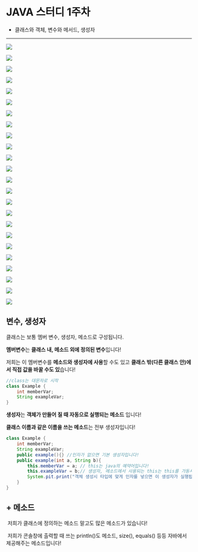 # JAVA 스터디 1주차

- 클래스와 객체, 변수와 메서드, 생성자

----------------------------------------

![](https://images.velog.io/images/9sanha/post/0200d3c1-5558-4dda-a382-e5de0988eb8c/Slide1.jpg)

![](https://images.velog.io/images/9sanha/post/53ec089e-0e21-40a9-9647-bc5d4a1d1463/Slide2.jpg)

![](https://images.velog.io/images/9sanha/post/a76f980d-054f-4273-8bfd-80ed05db4be3/Slide3.jpg)

![](https://images.velog.io/images/9sanha/post/f66ac13c-7cac-4ab7-9de5-a3324dacd29b/Slide4.jpg)

![](https://images.velog.io/images/9sanha/post/5e5bce71-3330-4609-88c7-c93cff51a4be/Slide5.jpg)

![](https://images.velog.io/images/9sanha/post/6b4dde11-c4e3-4d93-ba96-881e629b58a1/Slide6.jpg)

![](https://images.velog.io/images/9sanha/post/427bce04-1015-4a5a-b57b-292d4ff5dd68/Slide7.jpg)

![](https://images.velog.io/images/9sanha/post/9516d8c7-5056-475d-a389-0f1eb281fab9/Slide8.jpg)

![](https://images.velog.io/images/9sanha/post/1d6fae10-0420-467e-818a-01285c6714a7/Slide9.jpg)

![](https://images.velog.io/images/9sanha/post/495382f5-0375-42d3-a25f-9b173691bca6/Slide10.jpg)

![](https://images.velog.io/images/9sanha/post/8457cd1f-fc6a-44d1-820b-554c474641cf/Slide11.jpg)

![](https://images.velog.io/images/9sanha/post/68f7085c-a892-49d1-8184-3dc7e986ebdc/Slide12.jpg)

![](https://images.velog.io/images/9sanha/post/ed233efc-6f70-490d-8c0e-f4d1a4b1e2d1/Slide13.jpg)

![](https://images.velog.io/images/9sanha/post/0b31baec-d47d-4a60-8f1a-e5930d87fdfd/Slide14.jpg)

![](https://images.velog.io/images/9sanha/post/d0bf1656-3a3b-4fe6-b190-a3b0f4d1bccc/Slide15.jpg)

![](https://images.velog.io/images/9sanha/post/bbbc50bc-4c5d-4c7c-8d15-6fc9d43c69ac/Slide16.jpg)

![](https://images.velog.io/images/9sanha/post/418953af-6914-4866-8197-94f24cbabb62/Slide17.jpg)

![](https://images.velog.io/images/9sanha/post/14285175-e639-4c2d-b9d6-3717cdac2fc2/Slide18.jpg)

![](https://images.velog.io/images/9sanha/post/7322898b-05d5-4661-bf76-d80a3e903ca4/Slide19.jpg)

![](https://images.velog.io/images/9sanha/post/1765825d-bc4b-4d74-88d0-b058d3c2cea2/Slide20.jpg)

![](https://images.velog.io/images/9sanha/post/a24b01d8-0dcb-4baf-a480-40c5d108b0c2/Slide21.jpg)

![](https://images.velog.io/images/9sanha/post/9b6e8142-85f3-46a8-a1e2-8e1f3a8b3811/Slide22.jpg)

![](https://images.velog.io/images/9sanha/post/3ad4de9c-6f8f-49aa-9c9b-15263dcad6f7/Slide23.jpg)

![](https://images.velog.io/images/9sanha/post/16a0d8c8-7bec-446b-8329-bececd20c2f7/Slide24.jpg)

## 변수, 생성자

클래스는 보통 멤버 변수, 생성자, 메소드로 구성됩니다.

**멤버변수**는 **클래스 내, 메소드 외에 정의된 변수**입니다! 

저희는 이 멤버변수를 **메소드와 생성자에 사용**할 수도 있고 **클래스 밖(다른 클래스 안)에서 직접 값을 바꿀 수도 있**습니다!

``` java
//class는 대문자로 시작
class Example {
    int memberVar;
    String exampleVar;
}
```

**생성자**는 **객체가 만들어 질 때 자동으로 실행되는 메소드** 입니다! 

**클래스 이름과 같은 이름을 쓰는 메소드**는 전부 생성자입니다!

``` java
class Example {
    int memberVar;
    String exampleVar;
    public example(){} //인자가 없으면 기본 생성자입니다!
    public example(int a, String b){
        this.memberVar = a; // this는 java의 예약어입니다!
        this.exampleVar = b;// 생성자, 메소드에서 사용되는 this는 this를 가동시킨 객체를 가르킵니다!
        System.pit.print("객체 생성시 타입에 맞게 인자를 넣으면 이 생성자가 실행됩니다!");
    }
}
```

## + 메소드

​	저희가 클래스에 정의하는 메소드 말고도 많은 메소드가 있습니다! 

​	저희가 콘솔창에 출력할 때 쓰는 println()도 메소드, size(), equals() 등등 자바에서 제공해주는 메소드입니다!

